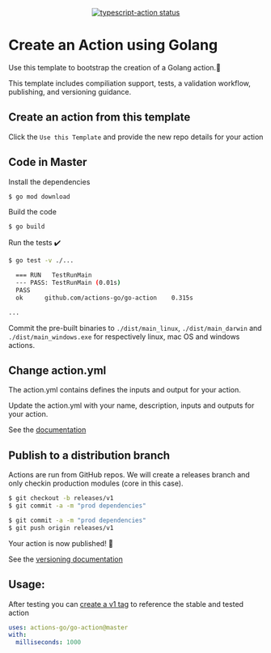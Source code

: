 <p align="center">
  <a href="https://github.com/actions/typescript-action/actions"><img alt="typescript-action status" src="https://github.com/actions/typescript-action/workflows/build-test/badge.svg"></a>
</p>

# Create an Action using Golang

Use this template to bootstrap the creation of a Golang action.:rocket:

This template includes compiliation support, tests, a validation workflow, publishing, and versioning guidance.

## Create an action from this template

Click the `Use this Template` and provide the new repo details for your action

## Code in Master

Install the dependencies
```bash
$ go mod download
```

Build the code
```bash
$ go build
```

Run the tests :heavy_check_mark:
```bash
$ go test -v ./...

  === RUN   TestRunMain
  --- PASS: TestRunMain (0.01s)
  PASS
  ok      github.com/actions-go/go-action    0.315s

...
```

Commit the pre-built binaries to `./dist/main_linux`, `./dist/main_darwin` and `./dist/main_windows.exe` for respectively linux, mac OS and windows actions.

## Change action.yml

The action.yml contains defines the inputs and output for your action.

Update the action.yml with your name, description, inputs and outputs for your action.

See the [documentation](https://help.github.com/en/articles/metadata-syntax-for-github-actions)

<!---
## Change the Code

Most toolkit and CI/CD operations involve async operations so the action is run in an async function.

```javascript
import * as core from '@actions/core';
...

async function run() {
  try {
      ...
  }
  catch (error) {
    core.setFailed(error.message);
  }
}

run()
```

See the [toolkit documentation](https://github.com/actions/toolkit/blob/master/README.md#packages) for the various packages.

-->

## Publish to a distribution branch

Actions are run from GitHub repos.  We will create a releases branch and only checkin production modules (core in this case).

```bash
$ git checkout -b releases/v1
$ git commit -a -m "prod dependencies"
```

```bash
$ git commit -a -m "prod dependencies"
$ git push origin releases/v1
```

Your action is now published! :rocket:

See the [versioning documentation](https://github.com/actions/toolkit/blob/master/docs/action-versioning.md)

<!--
## Validate

You can now validate the action by referencing the releases/v1 branch

```yaml
uses: actions/typescript-action@releases/v1
with:
  milliseconds: 1000
```

See the [actions tab](https://github.com/actions/javascript-action/actions) for runs of this action! :rocket:

-->

## Usage:

After testing you can [create a v1 tag](https://github.com/actions/toolkit/blob/master/docs/action-versioning.md) to reference the stable and tested action

```yaml
uses: actions-go/go-action@master
with:
  milliseconds: 1000
```

